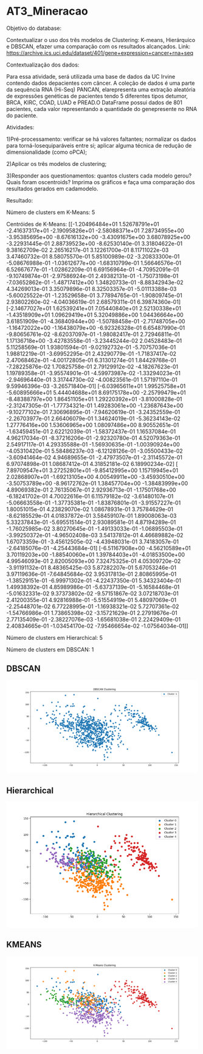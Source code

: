 # AT3_Mineracao

Objetivo do database:

Contextualizar o uso dos três modelos de Clustering: K-means, Hierárquico e DBSCAN, efazer uma comparação com os resultados alcançados. Link: https://archive.ics.uci.edu/dataset/401/gene+expression+cancer+rna+seq

Contextualização dos dados:

Para essa atividade, será utilizada uma base de dados da UC Irvine contendo dados depacientes com câncer. A coleção de dados é uma parte da sequência RNA (Hi-Seq) PANCAN, elarepresenta uma extração aleatória de expressões genéticas de pacientes tendo 5 diferentes tipos detumor, BRCA, KIRC, COAD, LUAD e PREAD.O DataFrame possui dados de 801 pacientes, cada valor representando a quantidade do genepresente no RNA do paciente.

Atividades:

1)Pré-processamento: verificar se há valores faltantes; normalizar os dados para torná-losequiparáveis entre si; aplicar alguma técnica de redução de dimensionalidade (como oPCA);

2)Aplicar os três modelos de clustering;

3)Responder aos questionamentos: quantos clusters cada modelo gerou? Quais foram oscentroids? Imprima os gráficos e faça uma comparação dos resultados gerados em cadamodelo.

Resultado:

Número de clusters em K-Means: 5

Centróides de K-Means: [[-1.20496484e+01 1.52678791e+01 -2.41637317e+01 -2.19095826e+01 -2.58088371e+01 7.28734955e+00 -3.95385695e+00 -8.67616132e+00 -3.43091675e+00 3.68078925e+00 -3.22931445e-01 2.88739523e+00 -8.62530140e-01 3.31804622e-01 9.38162709e-02 2.26516217e-01 3.12261700e-01 8.11711022e-03 3.47460732e-01 8.58075570e-01 5.85100989e-02 -3.20833300e-01 -5.08676988e-01 -1.03612677e+00 -1.68310799e-01 1.56646576e-01 6.52667677e-01 -1.02862209e-01 6.69156964e-01 -4.70952091e-01 -9.10749874e-01 -2.97586924e-01 2.49382131e-01 -1.75073198e-01 -7.03652862e-01 -1.48717412e+00 1.34820733e-01 -8.88342943e-02 4.34269013e-01 3.35079896e-01 8.32503357e-01 -5.01113388e-03 -5.60025522e-01 -1.23529658e-01 3.77894765e-01 -1.90809745e-01 2.93802260e-02 -4.04036619e-01 2.68579311e-01 6.39874360e-01] [-2.14677027e+01 1.62539241e+01 7.05440840e+01 2.52130338e+01 -1.43518909e+01 1.09629419e+01 5.32049886e+00 1.04436664e+00 3.61851909e-01 -4.36840944e+00 -1.50788458e-01 -2.71748705e+00 -1.16472022e+00 -1.16438079e+00 -6.92326328e-01 6.65487990e-01 -9.80656761e-02 -8.62037097e-01 -1.98082417e-01 2.72946811e-01 1.17136718e+00 -3.42783558e-01 -3.23445244e-02 2.04528483e-01 5.11258569e-01 1.93801594e-01 -9.02192732e-01 -5.70757036e-01 1.98812219e-01 -3.69952295e-01 2.43290779e-01 -1.71837417e-02 2.47068462e-01 -4.00172805e-01 6.31301274e-01 1.84429768e-01 -7.28225876e-02 1.70825758e-01 2.79129912e-02 -4.18267623e-01 1.19789358e-01 -3.95574901e-01 -4.59973987e-02 -1.33294023e-01 -2.94696440e-01 3.31744730e-02 -4.00823561e-01 1.57197110e-01 9.59946396e-03 -3.26571840e-01] [-6.03965611e+01 1.99525758e+01 -5.60895666e+01 5.44404688e+01 8.69175178e+00 -2.25799479e+01 -8.48388797e+00 1.86451105e+01 1.29220392e+01 -3.81000828e-01 -2.31247305e-01 -1.77734321e-01 1.49283061e+00 -1.23687643e+00 -9.10277102e-01 7.30696895e-01 -7.94620619e-01 -3.24352559e-01 -2.26703977e-01 2.66406079e-01 1.34624019e-01 -5.36234143e-02 1.27776416e+00 1.53606965e+00 1.08097486e+00 8.90552651e-01 -1.63459451e-01 2.62212039e-01 -1.58372437e-01 1.16537084e-01 4.96217034e-01 -8.37216206e-01 -2.92320780e-01 4.52079363e-01 2.54917117e-01 4.29335588e-01 -1.56930635e-01 -1.00390924e+00 -4.05310420e-01 5.58486237e-03 -6.12128126e-01 -3.05500433e-02 -3.60941464e-02 4.94689655e-01 -2.47973507e-01 -2.31145572e-01 6.97074898e-01 1.08687412e-01 4.31852181e-02 6.18990234e-02] [ 7.89709547e+01 3.27252801e+01 -9.85412995e+00 1.15719945e+01 2.02868907e+01 -1.69213105e+00 4.00549911e+00 -3.45930510e+00 -3.50753789e+00 -8.96172762e-01 1.38457704e+00 -1.38483999e+00 4.89069382e-01 2.76135067e-01 2.92936713e-01 -1.17501768e+00 -6.18241702e-01 4.70022616e-01 6.11579182e-02 -3.61480107e-01 -5.06663558e-01 -1.37735381e-01 -1.83876801e-01 -3.91557227e-01 1.80051015e-01 4.23829070e-02 1.08678931e-01 3.75784629e-01 -8.62185529e-01 4.01837872e-01 3.58459107e-01 1.89008063e-03 5.33237843e-01 -5.69551514e-01 2.93089581e-01 4.87194289e-01 -1.76025985e-02 3.80270645e-01 -1.49133033e-01 -1.06895503e-01 -3.99250372e-01 -4.96502408e-03 3.54137812e-01 4.46689882e-02 1.67073359e-01 -3.45612505e-02 -4.43948031e-01 3.74183057e-01 -2.64185076e-01 -4.25443684e-01] [-6.51167908e+00 -4.56210589e+01 3.70119203e+00 -1.88540060e+01 1.39784403e+01 -4.01853500e+00 4.99546093e-01 2.82005093e+00 7.32475325e-01 4.05309720e-02 -3.91191132e-01 8.48365425e-03 5.87282207e-01 5.67053246e-01 3.97119636e-01 -7.64845684e-02 3.95317813e-01 2.80865995e-01 -1.38529151e-01 -6.99971302e-01 -4.22437350e-01 5.34323404e-01 1.49938392e-01 4.85989986e-01 -5.63737139e-01 -5.16584468e-01 -5.01632331e-02 9.37373802e-02 -9.57151867e-02 3.07218703e-01 2.41200355e-01 4.92816988e-01 -5.51554919e-01 5.48097069e-01 -2.25448701e-02 6.77228995e-01 -1.16938321e-02 5.72707361e-02 -1.54766986e-01 1.73865398e-02 -3.15721629e-01 2.27919676e-01 2.77135409e-01 -2.38227076e-03 -1.65681038e-01 2.22429409e-01 2.40834665e-01 -1.03454170e-02 -7.95466654e-02 -1.07564034e-01]]

Número de clusters em Hierarchical: 5

Número de clusters em DBSCAN: 1

## DBSCAN
![DBSCAN](Resultados/DBSCAN%20Clustering.png)

## Hierarchical
![Hierarchical](Resultados/Hierarchical%20Clustering.png)

## KMEANS
![KMEANS](Resultados/K_Means%20Clustering.png)
